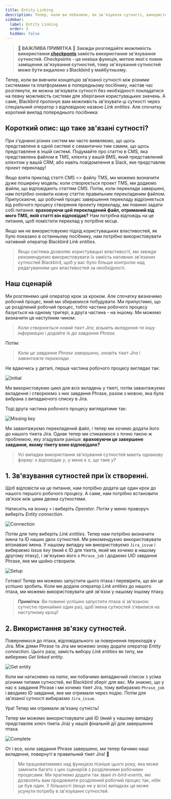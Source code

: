 ```yaml
---
title: Entity Linking
description: Тепер, коли ви побачили, як зв'язувати сутності, використовуючи можливості системи, давайте подивимося, як ми можемо будувати робочі процеси, що охоплюють декілька птахів, використовуючи зв'язування сутностей.
sidebar:
  label: Entity Linking
  order: 3
  hidden: false
---
```


> **🚨 ВАЖЛИВА ПРИМІТКА 🚨 Завжди розглядайте можливість використання [checkponts](/blackbird-docs/concepts/checkpoints/) замість використання зв'язування сутностей. Checkpoints - це новіша функція, метою якої є повне заміщення зв'язування сутностей, тому зв'язування сутностей може бути видалено з Blackbird у майбутньому.** 

Тепер, коли ви вивчили концепцію зв'язаної сутності між різними системами та платформами в попередньому посібнику, настав час розглянути, як можна зв'язувати сутності без необхідності покладатися на певну можливість системи для зберігання користувацьких значень. А саме, Blackbird пропонує вам можливість зв'язувати ці сутності через спеціальний оператор з відповідною назвою _Link entities_. Але спочатку короткий виклад попереднього посібника:

## Короткий опис: що таке зв'язані сутності?

При з'єднанні різних систем ми часто виявляємо, що щось представлене в одній системі є семантично тим самим, що щось представлене в іншій системі. Подумайте про статтю в CMS, яка представлена файлом в TMS, клієнта у вашій BMS, який представлений клієнтом у вашій CRM, або навіть повідомлення в Slack, яке представляє проект перекладу!

Якщо взяти приклад статті CMS <> файлу TMS, ми можемо визначити дуже поширену модель: коли створюється проект TMS, ми додаємо файли, що відповідають статтям CMS. Потім, коли переклади завершені, нам потрібно оновити кожну статтю правильним перекладеним файлом. Припускаючи, що робочий процес завершення перекладу відрізняється від робочого процесу створення проекту перекладу, ми повинні задати собі питання: **враховуючи цей перекладений файл, отриманий від мого TMS, якій статті він відповідав?** Нам потрібна відповідь на це питання, щоб помістити переклад у потрібне місце.

Якщо ми не використовуємо підхід користувацьких властивостей, як було показано в останньому посібнику, нам потрібно використовувати нативний оператор Blackbird _Link entities_.

> Якщо система дозволяє користувацькі властивості, ми завжди рекомендуємо використовувати їх замість нативних зв'язаних сутностей Blackbird, щоб у вас було більше контролю над редагуванням цих властивостей за необхідності.

## Наш сценарій

Ми розглянемо цей оператор крок за кроком. Але спочатку визначимо робочий процес, який ми збираємося побудувати. Ми припустимо, що це розділений робочий процес, тобто частина робочого процесу базується на одному тригері, а друга частина - на іншому. Ми можемо визначити це наступним чином:

> _Коли створюється новий тікет Jira, візьміть вкладення та іншу інформацію і додайте їх до завдання Phrase._

Потім:

> _Коли це завдання Phrase завершено, оновіть тікет Jira і завантажте переклади._

Не вдаючись у деталі, перша частина робочого процесу виглядає так:

![Initial](../../../../assets/guides/linking/initial.png)

Ми використовуємо цикл для всіх вкладень у тікеті, потім завантажуємо вкладення і створюємо з них завдання Phrase, разом з мовою, яка була вибрана з випадаючого списку в Jira.

Тоді друга частина робочого процесу виглядатиме так:

![Missing key](../../../../assets/guides/linking/missing-key.png)

Ми завантажуємо перекладений файл, і тепер ми хочемо додати його до нашого тікета Jira. Однак тепер ми стикаємося з точно такою ж проблемою, яку згадували раніше: **враховуючи це завершене завдання, якому тікету воно відповідало?**

> Усі випадки використання зв'язування сутностей мають однакову форму: _x_ відповідає _y_, у мене є _x_, що таке _y_?

## 1. Зв'язування сутностей при їх створенні.

Щоб відповісти на це питання, нам потрібно додати ще один крок до нашого першого робочого процесу. А саме, нам потрібно встановити зв'язок між цими двома сутностями.

Натисніть на іконку `+` і виберіть _Operator_. Потім у меню праворуч виберіть _Entity connection_.

![Connection](../../../../assets/guides/linking/connection.png)

Потім для типу виберіть _Link entities_. Тепер нам потрібно визначити імена та ID наших двох сутностей. Ми рекомендуємо використовувати впізнавані імена. У нашому випадку ми використовуємо `Jira_issue` і вибираємо _Issue key_ (який є ID для тікета, який ми хочемо в нашому другому птаху), і зв'язуємо його з `Phrase_job` і додаємо _UID_ завдання Phrase, яке ми щойно створили.

![Setup](../../../../assets/guides/linking/setup.png)

Готово! Тепер ми можемо запустити цього птаха і перевірити, що він це успішно зробить. Коли ми додали оператор _Link entities_ до нашого птаха, ми можемо використовувати цей зв'язок у нашому іншому птаху.

> **Примітка**: Ви повинні успішно запустити птаха зі зв'язаною сутністю принаймні один раз, щоб імена сутностей з'явилися на наступному кроці!

## 2. Використання зв'язку сутностей.

Повернемося до птаха, відповідального за повернення перекладів у Jira. Між діями Phrase та Jira ми можемо знову додати оператор _Entity connection_. Цього разу, замість вибору _Link entities_ як типу, ми виберемо _Get linked entity_.

![Get entity](../../../../assets/guides/linking/get-entity.png)

Коли ми натиснемо на _name_, ми побачимо випадаючий список з усіма різними типами сутностей, які Blackbird зберіг для вас. Ми знаємо, що у нас є завдання Phrase і ми хочемо тікет Jira, тому вибираємо `Phrase_job` і вводимо ID завдання, яке ми отримали через подію. Потім для зв'язаної сутності вибираємо `Jira_issue`.

Ура! Тепер ми отримали зв'язану сутність!

Тепер ми можемо використовувати цей ID (який у нашому випадку представляє ключ тікета Jira) у нашій фінальній дії для завершення птаха.

![Complete](../../../../assets/guides/linking/complete.png)

От і все, коли завдання Phrase завершено, ми тепер бачимо наші вкладення, повернуті в правильний тікет Jira! 🎉

> Ми працюватимемо над функцією пізніше цього року, яка може замінити багато з цих сценаріїв з розділеними робочими процесами. Ми прагнемо додати так звані _in-bird-events_, які дозволять вам продовжити розділений робочий процес так, ніби це був один. У більшості (якщо не у всіх) випадках це може усунути потребу в зв'язуванні сутностей.